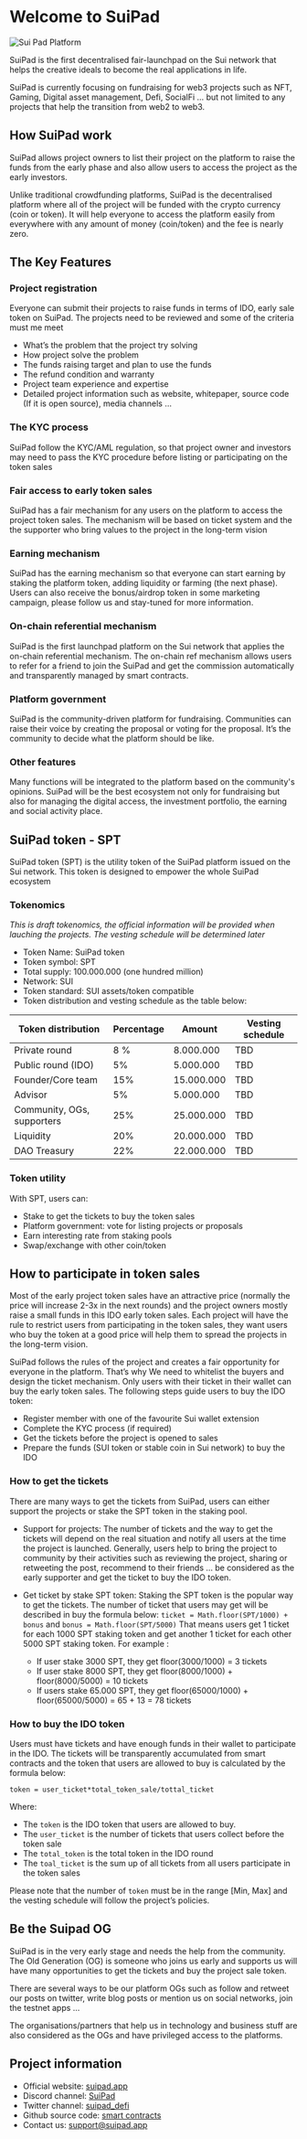 # Welcome to SuiPad
![Sui Pad Platform](https://github.com/suipad-app/.github/raw/main/assets/suipad-01.png)

SuiPad is the first decentralised fair-launchpad on the Sui network that helps the creative ideals to become the real applications in life. 

SuiPad is currently focusing on fundraising for web3 projects such as NFT, Gaming, Digital asset management, Defi, SocialFi … but not limited to any projects that help the transition from web2 to web3.

## How SuiPad work
SuiPad allows project owners to list their project on the platform to raise the funds from the early phase and also allow users to access the project as the early investors. 

Unlike traditional crowdfunding platforms, SuiPad is the decentralised platform where all of the project will be funded with the crypto currency (coin or token). It will help everyone to access the platform easily from everywhere with any amount of money (coin/token) and the fee is nearly zero. 

## The Key Features
### Project registration 
Everyone can submit their projects to raise funds in terms of IDO, early sale token on SuiPad. The projects need to be reviewed and some of the criteria must me meet 
- What’s the problem that the project try solving 
- How project solve the problem 
- The funds raising target and plan to use the funds
- The refund condition and warranty 
- Project team experience and expertise  
- Detailed project information such as website, whitepaper, source code (If it is open source), media channels … 
  
### The KYC process
SuiPad follow the KYC/AML regulation, so that project owner and investors may need to pass the KYC procedure before listing or participating on the token sales

### Fair access to early token sales
SuiPad has a fair mechanism for any users on the platform to access the project token sales. The mechanism will be based on ticket system and the the supporter who bring values to the project in the long-term vision 

### Earning mechanism 
SuiPad has the earning mechanism so that everyone can start earning by staking the platform token, adding liquidity or farming (the next phase). Users can also receive the bonus/airdrop token in some marketing campaign, please follow us and stay-tuned for more information.

### On-chain referential mechanism 
SuiPad is the first launchpad platform on the Sui network that applies the on-chain referential mechanism. The on-chain ref mechanism allows users to refer for a friend to join the SuiPad and get the commission automatically and transparently managed by smart contracts.

### Platform government 
SuiPad is the community-driven platform for fundraising. Communities can raise their voice by creating the proposal or voting for the proposal. It’s the community to decide what the platform should be like.

### Other features 
Many functions will be integrated to the platform based on the community's opinions. SuiPad will be the best ecosystem not only for fundraising but also for managing the digital access, the investment portfolio, the earning and social activity place.

## SuiPad token - SPT
SuiPad token (SPT) is the utility token of the SuiPad platform issued on the Sui network. This token is designed to empower the whole SuiPad ecosystem 
### Tokenomics
_This is draft tokenomics, the official information will be provided when lauching the projects. The vesting schedule will be determined later_

- Token Name: SuiPad token
- Token symbol: SPT
- Total supply: 100.000.000 (one hundred million)
- Network: SUI 
- Token standard: SUI assets/token compatible 
- Token distribution and vesting schedule as the table below:


| Token distribution           | Percentage  | Amount     | Vesting schedule    |
| -----------------------      | ----------- |------------|---------------------|
| Private round                | 8 %         |8.000.000   |       TBD           |
| Public round (IDO)           | 5%          |5.000.000   |       TBD           |
| Founder/Core team            | 15%         |15.000.000  |       TBD           |
| Advisor                      | 5%          |5.000.000   |       TBD           |
| Community, OGs, supporters   | 25%         |25.000.000  |       TBD           |
| Liquidity                    | 20%         |20.000.000  |       TBD           |
| DAO Treasury                 | 22%         |22.000.000  |       TBD           |


### Token utility 
With SPT, users can:
- Stake to get the tickets to buy the token sales
- Platform government: vote for listing projects or proposals
- Earn interesting rate from staking pools 
- Swap/exchange with other coin/token 

## How to participate in token sales
Most of the early project token sales have an attractive price (normally the price will increase 2-3x in the next rounds) and the project owners mostly raise a small funds in this IDO early token sales. Each project will have the rule to restrict users from participating in the token sales, they want users who buy the token at a good price will help them to spread the projects in the long-term vision. 

SuiPad follows the rules of the project and creates a fair opportunity for everyone in the platform. That’s why We need to whitelist the buyers and design the ticket mechanism. Only users with their ticket in their wallet can buy the early token sales. The following steps guide users to buy the IDO token: 
- Register member with one of the favourite Sui wallet extension
- Complete the KYC process (if required) 
- Get the tickets before the project is opened to sales
- Prepare the funds (SUI token or stable coin in Sui network) to buy the IDO

### How to get the tickets
There are many ways to get the tickets from SuiPad, users can either support the projects or stake the SPT token in the staking pool.
- Support for projects: The number of tickets and the way to get the tickets will depend on the real situation and notify all users at the time the project is launched. Generally, users help to bring the project to community by their activities such as reviewing the project, sharing or retweeting the post, recommend to their friends … be considered as the early supporter and get the ticket to buy the IDO token.

- Get ticket by stake SPT token: Staking the SPT token is the popular way to get the tickets. The number of ticket that users may get will be described in buy the formula below: 
```ticket = Math.floor(SPT/1000) + bonus``` and ```bonus = Math.floor(SPT/5000)```
That means users get 1 ticket for each 1000 SPT staking token and get another 1 ticket for each other 5000 SPT staking token. For example :
    - If user stake 3000 SPT, they get floor(3000/1000) = 3 tickets
    - If user stake 8000 SPT, they get floor(8000/1000) + floor(8000/5000) = 10 tickets 
    - If users stake 65.000 SPT, they get floor(65000/1000) + floor(65000/5000) = 65 + 13 = 78 tickets

### How to buy the IDO token
Users must have tickets and have enough funds in their wallet to participate in the IDO. 
The tickets will be transparently accumulated from smart contracts and the token that users are allowed to buy is calculated by the formula below: 

```token = user_ticket*total_token_sale/tottal_ticket```

Where:
- The ```token``` is the IDO token that users are allowed to buy. 
- The ```user_ticket``` is the number of tickets that users collect before the token sale
- The ```total_token``` is the total token in the IDO round
- The ```toal_ticket``` is the sum up of all tickets from all users participate in the token sales

Please note that the number of ```token```  must be in the range [Min, Max] and the vesting schedule will follow the project’s policies.

## Be the Suipad OG
SuiPad is in the very early stage and needs the help from the community. The Old Generation (OG) is someone who joins us early and supports us will have many opportunities to get the tickets and buy the project sale token. 

There are several  ways to be our platform OGs such as follow and retweet our posts on twitter, write blog posts or mention us on social networks, join the testnet apps … 

The organisations/partners that help us in technology and business stuff are also considered as the OGs and have privileged access to the platforms.

## Project information
- Official website: [suipad.app](https://suipad.app)
- Discord channel: [SuiPad](https://discord.gg/wEqZXxU4RM)
- Twitter channel: [suipad_defi](https://twitter.com/SuiPad_defi)
- Github source code: [smart contracts](https://github.com/suipad-app/smart-contracts) 
- Contact us: [support@suipad.app](email:support@suipad.app)
 
